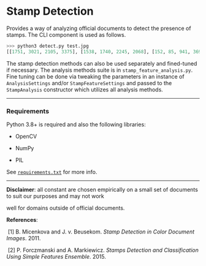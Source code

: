 

# Stamp Detection
Provides a way of analyzing official documents to detect the presence of stamps. The CLI component is used as follows.

```python
>>> python3 detect.py test.jpg
[[1751, 3021, 2105, 3375], [1538, 1740, 2245, 2068], [152, 85, 941, 369], [172, 2450, 1080, 2945]]
```

The stamp detection methods can also be used separately and fined-tuned if necessary. The analysis methods suite is in `stamp_feature_analysis.py`. Fine tuning can be done via tweaking the parameters in an instance of `AnalysisSettings` and/or `StampFeatureSettings` and passed to the `StampAnalysis` constructor which utilizes all analysis methods.

---
### Requirements
Python 3.8+ is required and also the following libraries:
- OpenCV

- NumPy

- PIL

See [`requirements.txt`](requirements.txt) for more info.

---
**Disclaimer**: all constant are chosen empirically on a small set of documents to suit our purposes and may not work

well for domains outside of official documents.

**References**:

​    [1] B. Micenkova and J. v. Beusekom. *Stamp Detection in Color Document Images*. 2011.

​    [2] P. Forczmanski and A. Markiewicz. *Stamps Detection and Classification Using Simple Features Ensemble*. 2015.